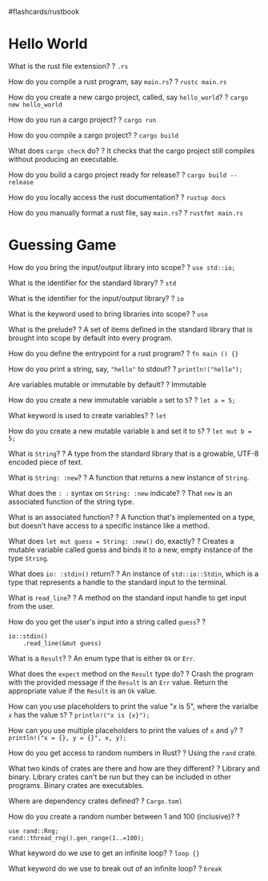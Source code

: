 #flashcards/rustbook

# Hello World

What is the rust file extension?
?
`.rs`
<!--SR:2022-08-23,4,270-->

How do you compile a rust program, say `main.rs`?
?
`rustc main.rs`
<!--SR:2022-08-22,3,270-->

How do you create a new cargo project, called, say `hello_world`?
?
`cargo new hello_world`
<!--SR:2022-08-22,3,270-->

How do you run a cargo project?
?
`cargo run`
<!--SR:2022-08-22,3,270-->

How do you compile a cargo project?
?
`cargo build`
<!--SR:2022-08-24,5,270-->

What does `cargo check` do?
?
It checks that the cargo project still compiles without producing an executable.
<!--SR:2022-08-21,2,250-->

How do you build a cargo project ready for release?
?
`cargo build --release`
<!--SR:2022-08-23,4,270-->

How do you locally access the rust documentation?
?
`rustup docs`
<!--SR:2022-08-21,2,250-->

How do you manually format a rust file, say `main.rs`?
?
`rustfmt main.rs`
<!--SR:2022-08-24,5,270-->

# Guessing Game

How do you bring the input/output library into scope?
?
`use std::io;`
<!--SR:2022-08-24,5,270-->

What is the identifier for the standard library?
?
`std`
<!--SR:2022-08-22,3,270-->

What is the identifier for the input/output library?
?
`io`
<!--SR:2022-08-23,4,270-->

What is the keyword used to bring libraries into scope?
?
`use`
<!--SR:2022-08-22,3,270-->

What is the prelude?
?
A set of items defined in the standard library that is brought into scope by default into every program.
<!--SR:2022-08-22,3,270-->

How do you define the entrypoint for a rust program?
?
`fn main () {}`
<!--SR:2022-08-23,4,270-->

How do you print a string, say, `"hello"` to stdout?
?
`println!("hello");`
<!--SR:2022-08-23,4,270-->

Are variables mutable or immutable by default?
?
Immutable
<!--SR:2022-08-23,4,270-->

How do you create a new immutable variable `a` set to `5`?
?
`let a = 5;`
<!--SR:2022-08-22,3,270-->

What keyword is used to create variables?
?
`let`
<!--SR:2022-08-24,5,270-->

How do you create a new mutable variable `b` and set it to `5`?
?
`let mut b = 5;`
<!--SR:2022-08-23,4,270-->

What is `String`?
?
A type from the standard library that is a growable, UTF-8 encoded piece of text.
<!--SR:2022-08-22,3,270-->

What is `String: :new`?
?
A function that returns a new instance of `String`.
<!--SR:2022-08-24,5,270-->

What does the `: :` syntax on `String: :new` indicate?
?
That `new` is an associated function of the string type.
<!--SR:2022-08-20,1,230-->

What is an associated function?
?
A function that's implemented on a type, but doesn't have access to a specific instance like a method.
<!--SR:2022-08-20,1,230-->

What does `let mut guess = String: :new()` do, exactly?
?
Creates a mutable variable called guess and binds it to a new, empty instance of the type `String`.
<!--SR:2022-08-24,5,270-->

What does `io: :stdin()` return?
?
An instance of `std::io::Stdin`, which is a type that represents a handle to the standard input to the terminal.
<!--SR:2022-08-22,3,250-->

What is `read_line`?
?
A method on the standard input handle to get input from the user.
<!--SR:2022-08-23,4,270-->

How do you get the user's input into a string called `guess`?
?
```
io::stdin()
	.read_line(&mut guess)
```
<!--SR:2022-08-21,2,250-->

What is a `Result`?
?
An enum type that is either `Ok` or `Err`.
<!--SR:2022-08-24,5,270-->

What does the `expect`  method on the `Result` type do?
?
Crash the program with the provided message if the `Result` is an `Err` value.
Return the appropriate value if the `Result` is an `Ok` value.
<!--SR:2022-08-24,5,270-->

How can you use placeholders to print the value "x is 5", where the varialbe `x` has the value `5`?
?
`println!("x is {x}");`
<!--SR:2022-08-24,5,270-->

How can you use multiple placeholders to print the values of `x` and `y`?
?
`println!("x = {}, y = {}", x, y);`
<!--SR:2022-08-23,4,270-->

How do you get access to random numbers in Rust?
?
Using the `rand` crate.
<!--SR:2022-08-24,5,270-->

What two kinds of crates are there and how are they different?
?
Library and binary.
Library crates can't be run but they can be included in other programs.
Binary crates are executables.
<!--SR:2022-08-23,4,270-->

Where are dependency crates defined?
?
`Cargo.toml`
<!--SR:2022-08-22,3,270-->

How do you create a random number between 1 and 100 (inclusive)?
?
```
use rand::Rng;
rand::thread_rng().gen_range(1..=100);
```
<!--SR:2022-08-20,1,230-->

What keyword do we use to get an infinite loop?
?
`loop {}`
<!--SR:2022-08-23,4,270-->

What keyword do we use to break out of an infinite loop?
?
`break`
<!--SR:2022-08-23,4,270-->



